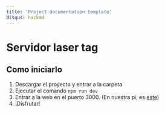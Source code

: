 ```yaml
---
title: 'Project documentation template'
disqus: hackmd
---
```


Servidor laser tag
===

## Como iniciarlo

1. Descargar el proyecto y entrar a la carpeta
2. Ejecutar el comando `npm run dev`
3. Entrar a la web en el puerto 3000. (En nuestra pi, es [este](http://10.3.141.1:3000/))
4. ¡Disfrutar!
